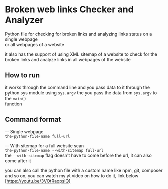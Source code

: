 # Broken web links Checker and Analyzer
Python file for checking for broken links and analyzing links status on a single webpage   
or all webpages of a website   
   
it also has the support of using XML sitemap of a website to check for the broken links and analyze links in all webpages of the website   
   
## How to run   
it works through the command line and you pass data to it through the python sys module using `sys.argv` the you pass the data from `sys.argv` to the `main()`   
function   
   
## Command format   
-- Single webpage   
`the-python-file-name full-url`   
   
-- With sitemap for a full website scan   
`the-python-file-name --with-sitemap full-url`   
the `--with-sitemap` flag doesn't have to come before the url, it can also come after it   
   
you can also call the python file with a custom name like npm, git, composer and so on, you can watch my yt video on how to do it, link below   
[https://youtu.be/3VOtRaopsIQ]

